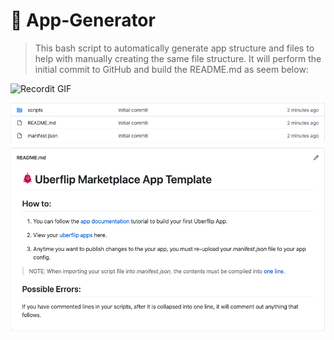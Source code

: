 # :white_square_button: App-Generator

> This bash script to automatically generate app structure and files to help with manually creating the same file structure.
> It will perform the initial commit to GitHub and build the README.md as seem below:

![Recordit GIF](http://g.recordit.co/Pb1vaYnZ8Z.gif)

![alt text](https://github.com/lfriis/App-Generator/blob/master/readme.png?raw=true)
